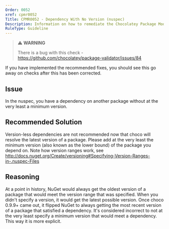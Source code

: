 ```yaml
---
Order: 0052
xref: cpmr0052
Title: CPMR0052 - Dependency With No Version (nuspec)
Description: Information on how to remediate the Chocolatey Package Moderation Rule 0052
RuleType: Guideline
---
```


<?! Include "../../../../../shared/package-validator-rule-guideline.txt" /?>

> :warning: **WARNING**
>
> There is a bug with this check - https://github.com/chocolatey/package-validator/issues/84

If you have implemented the recommended fixes, you should see this go away on checks after this has been corrected.

## Issue

In the nuspec, you have a dependency on another package without at the very least a minimum version.

## Recommended Solution

Version-less dependencies are not recommended now that choco will resolve the latest version of a package. Please add at the very least the minimum version (also known as the lower bound) of the package you depend on. Note how version ranges work, see http://docs.nuget.org/Create/versioning#Specifying-Version-Ranges-in-.nuspec-Files

## Reasoning

At a point in history, NuGet would always get the oldest version of a package that would meet the version range that was specified. When you didn't specify a version, it would get the latest possible version. Once choco 0.9.9+ came out, it flipped NuGet to always getting the most recent version of a package that satisfied a dependency. It's considered incorrect to not at the very least specify a minimum version that would meet a dependency. This way it is more explicit.